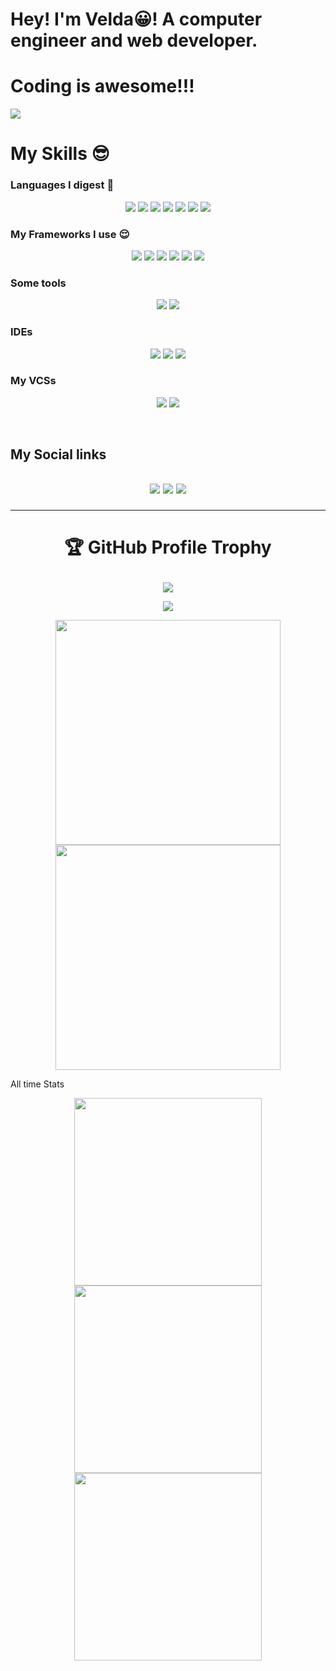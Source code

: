 # Hey! I'm Velda😀! A computer engineer and web developer. 
# Coding is awesome!!! 
<p align="center">
<!-- ![visitor](https://profile-counter.glitch.me/yMankavelda/count.svg) -->

![](https://metrics.lecoq.io/Mankavelda)
</p>

# My Skills 😎

### Languages I digest 🤤
<p align="center">
  <img src="https://img.shields.io/badge/python-3670A0?style=for-the-badge&logo=python&logoColor=ffdd54">
  <img src="https://img.shields.io/badge/html5-%23E34F26.svg?style=for-the-badge&logo=html5&logoColor=white">
  <img src="https://img.shields.io/badge/javascript-%23323330.svg?style=for-the-badge&logo=javascript&logoColor=%23F7DF1E">
  <img src="https://img.shields.io/badge/php-%23777BB4.svg?style=for-the-badge&logo=php&logoColor=white">
  <img src="https://img.shields.io/badge/css3-%231572B6.svg?style=for-the-badge&logo=css3&logoColor=white">
  <img src="https://img.shields.io/badge/shell_script-%23121011.svg?style=for-the-badge&logo=gnu-bash&logoColor=white">
  <img src="https://img.shields.io/badge/markdown-%23000000.svg?style=for-the-badge&logo=markdown&logoColor=white">
</p>

<h3>My Frameworks I use 😌 </h3>

<p align="center">
  <img src="https://img.shields.io/badge/django-%23092E20.svg?style=for-the-badge&logo=django&logoColor=white">
  <img src="https://img.shields.io/badge/react-%2320232a.svg?style=for-the-badge&logo=react&logoColor=%2361DAFB">
  <img src="https://img.shields.io/badge/tailwindcss-%2338B2AC.svg?style=for-the-badge&logo=tailwind-css&logoColor=white">
  <img src="https://img.shields.io/badge/jquery-%230769AD.svg?style=for-the-badge&logo=jquery&logoColor=white">
  <img src="https://img.shields.io/badge/bootstrap-%23563D7C.svg?style=for-the-badge&logo=bootstrap&logoColor=white">
  <img src="https://img.shields.io/badge/laravel-%23FF2D20.svg?style=for-the-badge&logo=laravel&logoColor=white">
</p>
<h3>Some tools</h3>
<p align="center">
  <ing src="https://img.shields.io/badge/adobephotoshop-%2331A8FF.svg?style=for-the-badge&logo=adobephotoshop&logoColor=white">
  <img src="https://img.shields.io/badge/Adobe%20Acrobat%20Reader-EC1C24.svg?style=for-the-badge&logo=Adobe%20Acrobat%20Reader&logoColor=white"> 
  <img src="https://img.shields.io/badge/adobe-%23FF0000.svg?style=for-the-badge&logo=adobe&logoColor=white">
</p>
<h3>IDEs</h3>
<p align="center">
  <img src="https://img.shields.io/badge/jupyter-%23FA0F00.svg?style=for-the-badge&logo=jupyter&logoColor=white">
  <img src="https://img.shields.io/badge/Visual%20Studio%20Code-0078d7.svg?style=for-the-badge&logo=visual-studio-code&logoColor=white">
  <img src="https://img.shields.io/badge/VIM-%2311AB00.svg?style=for-the-badge&logo=vim&logoColor=white">
</p>
<h3>My VCSs</h3>
<p align="center">
  <img src="https://img.shields.io/badge/git-%23F05033.svg?style=for-the-badge&logo=git&logoColor=white">
  <img src="https://img.shields.io/badge/github-%23121011.svg?style=for-the-badge&logo=github&logoColor=white">
</p>
<br>
<p align="center">
<h2>My Social links<h2>
<p align="center">
  <a href="https://twitter.com/MankaVelda"><img src="https://img.shields.io/badge/twitter-%231DA1F2.svg?style=for-the-badge&logo=Twitter&logoColor=white"></a>
  <a href="https://www.linkedin.com/in/manka-manjong-996bb5218/"><img src="https://img.shields.io/badge/linkedin-%230077B5.svg?style=for-the-badge&logo=linkedin&logoColor=white"></a>
  <a href="https://www.facebook.com/manka.velda.7"><img src="https://img.shields.io/badge/Facebook-%231877F2.svg?style=for-the-badge&logo=Facebook&logoColor=white"></a>
</p>
<hr>

  # <p align="center">🏆 GitHub Profile Trophy</p>
<p align="center"><img src="https://github-profile-trophy.vercel.app/?username=Mankavelda&row=2&column=4"></p>

<p align="center"><img src="https://github-readme-stats.vercel.app/api/top-langs/?username=Mankavelda&langs_count=20"></p>

<p align="center">
  <img align="center" width=360 src="https://github-readme-stats.vercel.app/api?username=Mankavelda&show_icons=true&locale=en&theme=nord" />
  <img align="center" width=360 src="https://github-readme-streak-stats.herokuapp.com/?user=Mankavelda&theme=nord&hide_border=true" />
</p>

All  time Stats
<p align="center"><img width="300px" src="https://wakatime.com/share/@Mankavelda/86db2560-1e47-4946-8578-2fb1c6c1c5f0.svg"><img width="300px" src="https://wakatime.com/share/@Mankavelda/86db2560-1e47-4946-8578-2fb1c6c1c5f0.svg"><img width="300px" src="https://wakatime.com/share/@Mankavelda/86db2560-1e47-4946-8578-2fb1c6c1c5f0.svg"></p>
